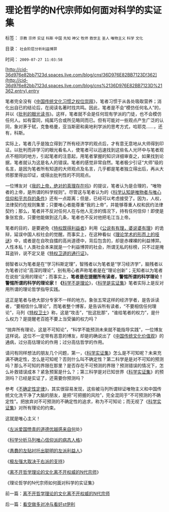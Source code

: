 # 理论哲学的N代宗师如何面对科学的实证集

标签： `宗教` `宗师` `实证` `科斯` `中国` `先知` `神父` `牧师` `救世主` `圣人` `唯物主义` `科学` `文化` 

目录： `社会阶层分析利益博羿`

时间： `2009-07-27 11:03:58`

[http://cid-36d976e82bb7123d.spaces.live.com/blog/cns!36D976E82BB7123D!362](http://cid-36d976e82bb7123d.spaces.live.com/blog/cns%2136D976E82BB7123D%21362.entry).entry

笔者完全没有《[中国传统文化习惯之权位崇拜](../../../2008/10/10/中国式诡辩：官本位文化之权位崇拜心魔.md)》，笔者习惯于从各处吸取营养；消化出自已的结论后，在阅读名著时找共鸣。因此，笔者是不会“模仿任何名人”的，并以《[批判的眼光读书](../../../2009/7/17/培养听话的跟班，中国传统读书误区.md)》。这样，笔者就不会是任何现有学派的门徒，也不会模仿任何人。如有雷同，纯属巧合或所见略同而已。但有可能对一些观点产生广泛的认同，象对茅于轼，克鲁格曼，亚当斯密和奥地利学派的思考方式，哈耶克……，还有，科斯。

实际上，笔者几乎是独立得到了所有经济学的观点后，才有意无意地从大师得到印证。以批判而非学习的眼光看名人，使笔者可以迅速找到这些名人光环中与笔者观点不相同的地方，引起笔者的注意起，用笔者掌握的知识详细审查之，如果找到论据，笔者就认为这是名人的错误。笔者的感觉非常自然。笔者极少引证“大师”级的名言，是因为笔者所有知道的大师观点及名言，几乎都是笔者独立得出后，再从大师那里得出印证，或得出批判性的不同观点。

一位博友对《[我的上帝，绝对的真理存在吗](../../../2009/6/25/MyGod!我的上帝！绝对的真理存在吗？.md)》的提议，笔者认为是合理的，“唯物者的上帝，是所谓的科学规则”。尽管这与笔者认为的《[科学认知是唯物者与唯心信仰和平共存的条件](../../../2009/6/19/科学认知是唯心信仰和唯物主义共存条件.md)》还有一点距离；但是，已经可以考虑接受了。因为，人权，法律契约在规则集里；只要唯心者能尊重“我的上帝”，并能够尊重人权和民约法律契约；那么，笔者并不反对任何人在与他人无涉的情况下，持有任何信仰！即使是象张宏良，只要他能做到这几条，笔者也不反对他把毛江当上帝。

笔者的目的，是要避免《[特权既得利益者](../../../2009/6/7/贴木儿邪教的极端可能只是退而无忧的小小的特权.md)》利用《[公说有有理，婆说婆有理](../../../2009/5/25/走出汉文化“公说公有理”的语言泥潭.md)》的诡辩，延误中国人权社会的觉醒。而事实上，在这种看似《[理论学术的形而上的哑谜](../../../2009/5/5/假装无私！专业化打哑迷诡辩的中国式专家.md)》中，或者是在自吹自擂的高尚道德中，背后包含的，却是赤裸裸的利益博羿。人性本私！人类社会本来就是一个利益博羿的社会，所谓无私的标榜，只不过是掩耳盗铃，说不定又是《[特权卫道的通行证](../../../2009/7/16/自我标榜的最爱国成了左派特权通行证.md)》。

弱智者以为笔者是在“学习科斯定理”，智残者以为笔者是“学习经济学”，脑残者以为笔者讨论“高深的理论”，别有用心者声称笔者是在“理论创新”；无知者以为笔者在说些“没用的理论”；而事实上，**笔者是在提醒所有读者，警惕所谓的科学理论！警惕所谓的科学的理论家！《**[科学不是理论](../../../2009/6/18/科学不是理论！科学三要素包含波普尔证伪原则.md)》，《[科学是实证集](../../../2009/6/18/科学是实证集；为什么诺贝尔不喜欢中国传统文化.md)》笔者实际上是反对用所谓的理论哲学指导实践。

这正是笔者与绝大部分专家不一样的地方。象张五常这样的经济学者，是告诉读者，“要相信什么理论”，而笔者整个博客，是告诉所有读者，“不要相信任何理论”，马列《[特权卫士](../../../2009/7/16/自我标榜最爱国的左派只不过腐败的特权卫士.md)》称，这是“攻击”，“批这批那”，“谁给笔者的权力”，是什么权力？是提醒老百姓不要上当受骗的权力吗？

“抛弃所有理论，这是不可知论”，“科学不能预测未来就不能指导实践”，一位博友这样说。这位不一定带有恶意的博友，却是的确说出了《[中国传统文化价值观](../../../2008/7/29/个人主义思想被阉割更多来自民间“传统文化”.md)》的通病，过分高估理论的作用；过分高估哲学的作用。

请问有同样想法的朋友几个问题，第一，《[科学实证集](../../../2009/6/18/科学是实证集；为什么诺贝尔不喜欢中国传统文化.md)》怎么是不可知呢？未来充满不确定性，怎么是可知呢？否则什么叫不确定性？第二科学是是对不可知的预测吗？那么不可知的界限在那里？是否存在不可预测的界限？预测错误的情况下，怎么补救错误成本？紧急预案是什么？；第三科学是对已知世界《[科学实证集](../../../2009/6/18/科学是实证集；为什么诺贝尔不喜欢中国传统文化.md)》的预测吗？已经是实证了，还需要你预测吗？

参考《[不确定性定律](../../../2009/4/4/“不确定性定律公式”广泛适用于社会经济政治生活.md)》，其实很容易发现，这些被马列所谓辩证唯物主义和中国传统文化洗干净了大脑的朋友，是把“可把握的风险”，完全混同于“不可预测的不确定性”。把放弃对不可预测的不确定性的追求，称为不可知论；而无视了《[科学实证集](../../../2009/6/18/科学是实证集；为什么诺贝尔不喜欢中国传统文化.md)》对所有理论的约束。

这就是唯心主义！

《[左派爱国愤青的道德优越感来自何](../../../2009/7/26/极左特权卫士的道德优越感来自何处.md)处》

《[科学分析马列唯心信仰派的病态人格](../../../2009/7/26/科学分析唯心信仰者的病态人格.md)》

《[愚蠢的左贴衬托出聪明的左派利益人](http://blog.sina.com.cn/s/blog_5563a64d0100e0gk.html)》

《[极左强大取决于右派的支持](../../../2009/7/26/极左生命力取决于右派的人格心魔.md)》

《[离不开哲学理论的文化离不开权威的N代宗师](../../../2009/7/27/离不开哲学理论的文化离不开权威的N代宗师.md)》

《理论哲学的N代宗师如何面对科学的实证集》



前一篇：[离不开哲学理论的文化离不开权威的N代宗师](../../../2009/7/27/离不开哲学理论的文化离不开权威的N代宗师.md)

后一篇：[看空做多对冲与看好st伊利](../../../2009/7/27/看空做多对冲与看好st伊利.md)